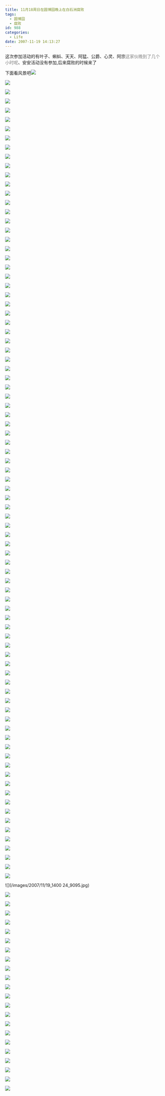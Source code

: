 ```yaml
---
title: 11月18周日在圆博园晚上在白石洲腐败
tags:
  - 圆博园
  - 腐败
id: 988
categories:
  - Life
date: 2007-11-19 14:13:27
---
```


这次参加活动的有叶子、蝌蚪、天天、阿猛、公爵、心灵、阿宗<font color="gray">这家伙晚到了几个小时呢</font>、安安活动没有参加,后来腐败的时候来了

下面看风景吧![](/images/2007/11/19_yct009_9007.gif)

![](/images/2007/11/19_133205_9008.jpg)

![](/images/2007/11/19_133319_9009.jpg)

![](/images/2007/11/19_133327_9010.jpg)

![](/images/2007/11/19_133335_9011.jpg)

![](/images/2007/11/19_133343_9012.jpg)

![](/images/2007/11/19_133351_9013.jpg)

![](/images/2007/11/19_133407_9014.jpg)

![](/images/2007/11/19_133600_9015.jpg)

![](/images/2007/11/19_133626_9016.jpg)

![](/images/2007/11/19_133634_9017.jpg)

![](/images/2007/11/19_133643_9018.jpg)

![](/images/2007/11/19_133650_9019.jpg)

![](/images/2007/11/19_133657_9020.jpg)

![](/images/2007/11/19_133704_9021.jpg)

![](/images/2007/11/19_133722_9022.jpg)

![](/images/2007/11/19_133729_9023.jpg)

![](/images/2007/11/19_133739_9024.jpg)

![](/images/2007/11/19_133747_9025.jpg)

![](/images/2007/11/19_133753_9026.jpg)

![](/images/2007/11/19_133805_9027.jpg)

![](/images/2007/11/19_133817_9028.jpg)

![](/images/2007/11/19_133825_9029.jpg)

![](/images/2007/11/19_133833_9030.jpg)

![](/images/2007/11/19_133841_9031.jpg)

![](/images/2007/11/19_134535_9032.jpg)

![](/images/2007/11/19_134543_9033.jpg)

![](/images/2007/11/19_134549_9034.jpg)

![](/images/2007/11/19_134556_9035.jpg)

![](/images/2007/11/19_134603_9036.jpg)

![](/images/2007/11/19_134610_9037.jpg)

![](/images/2007/11/19_134618_9038.jpg)

![](/images/2007/11/19_134625_9039.jpg)

![](/images/2007/11/19_134633_9040.jpg)

![](/images/2007/11/19_134640_9041.jpg)

![](/images/2007/11/19_134647_9042.jpg)

![](/images/2007/11/19_134656_9043.jpg)

![](/images/2007/11/19_134702_9044.jpg)

![](/images/2007/11/19_134709_9045.jpg)

![](/images/2007/11/19_134717_9046.jpg)

![](/images/2007/11/19_134724_9047.jpg)

![](/images/2007/11/19_134731_9048.jpg)

![](/images/2007/11/19_134738_9049.jpg)

![](/images/2007/11/19_134745_9050.jpg)

![](/images/2007/11/19_134752_9051.jpg)

![](/images/2007/11/19_134835_9052.jpg)

![](/images/2007/11/19_134842_9053.jpg)

![](/images/2007/11/19_134848_9054.jpg)

![](/images/2007/11/19_134855_9055.jpg)

![](/images/2007/11/19_134919_9056.jpg)

![](/images/2007/11/19_134931_9057.jpg)

![](/images/2007/11/19_134946_9058.jpg)

![](/images/2007/11/19_135008_9059.jpg)

![](/images/2007/11/19_135013_9060.jpg)

![](/images/2007/11/19_135022_9061.jpg)

![](/images/2007/11/19_135140_9062.jpg)

![](/images/2007/11/19_135206_9063.jpg)

![](/images/2007/11/19_135352_9064.jpg)

![](/images/2007/11/19_135359_9065.jpg)

![](/images/2007/11/19_135406_9066.jpg)

![](/images/2007/11/19_135421_9067.jpg)

![](/images/2007/11/19_135428_9068.jpg)

![](/images/2007/11/19_135435_9069.jpg)

![](/images/2007/11/19_135442_9070.jpg)

![](/images/2007/11/19_135448_9071.jpg)

![](/images/2007/11/19_135455_9072.jpg)

![](/images/2007/11/19_135523_9073.jpg)

![](/images/2007/11/19_135600_9074.jpg)

![](/images/2007/11/19_135607_9075.jpg)

![](/images/2007/11/19_135613_9076.jpg)

![](/images/2007/11/19_135648_9077.jpg)

![](/images/2007/11/19_135654_9078.jpg)

![](/images/2007/11/19_135701_9079.jpg)

![](/images/2007/11/19_135707_9080.jpg)

![](/images/2007/11/19_135714_9081.jpg)

![](/images/2007/11/19_135721_9082.jpg)

![](/images/2007/11/19_135756_9083.jpg)

![](/images/2007/11/19_135833_9084.jpg)

![](/images/2007/11/19_135900_9085.jpg)

![](/images/2007/11/19_135910_9086.jpg)

![](/images/2007/11/19_135916_9087.jpg)

![](/images/2007/11/19_135922_9088.jpg)

![](/images/2007/11/19_135930_9089.jpg)

![](/images/2007/11/19_135936_9090.jpg)

![](/images/2007/11/19_135943_9091.jpg)

![](/images/2007/11/19_135950_9092.jpg)

![](/images/2007/11/19_140002_9093.jpg)

![](/images/2007/11/19_140017_9094.jpg)

![](/images/2007/11/19_1400
24_9095.jpg)

![](/images/2007/11/19_140341_9096.jpg)

![](/images/2007/11/19_140407_9097.jpg)

![](/images/2007/11/19_140426_9098.jpg)

![](/images/2007/11/19_140432_9099.jpg)

![](/images/2007/11/19_140438_9100.jpg)

![](/images/2007/11/19_140445_9101.jpg)

![](/images/2007/11/19_140452_9102.jpg)

![](/images/2007/11/19_140458_9103.jpg)

![](/images/2007/11/19_140505_9104.jpg)

![](/images/2007/11/19_140510_9105.jpg)

![](/images/2007/11/19_140516_9106.jpg)

![](/images/2007/11/19_140522_9107.jpg)

![](/images/2007/11/19_140528_9108.jpg)

![](/images/2007/11/19_140535_9109.jpg)

![](/images/2007/11/19_140541_9110.jpg)

![](/images/2007/11/19_140547_9111.jpg)

![](/images/2007/11/19_141151_9112.jpg)

![](/images/2007/11/19_141159_9113.jpg)

![](/images/2007/11/19_141208_9114.jpg)

![](/images/2007/11/19_141215_9115.jpg)

![](/images/2007/11/19_141226_9116.jpg)

![](/images/2007/11/19_141232_9117.jpg)